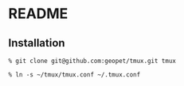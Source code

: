 # README

## Installation

`% git clone git@github.com:geopet/tmux.git tmux`

`% ln -s ~/tmux/tmux.conf ~/.tmux.conf`
